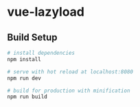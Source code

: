 # vue-lazyload



## Build Setup

``` bash
# install dependencies
npm install

# serve with hot reload at localhost:8080
npm run dev

# build for production with minification
npm run build


